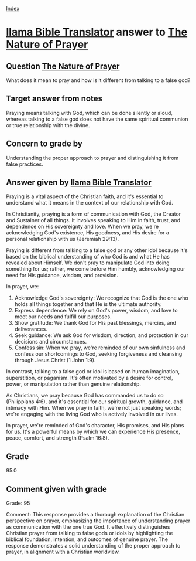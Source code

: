 
[Index](../../index.md)
# [llama Bible Translator](../../answering_models/llama_Bible_Translator.md) answer to [The Nature of Prayer](../../questions/The_Nature_of_Prayer.md)

## Question [The Nature of Prayer](../../questions/The_Nature_of_Prayer.md)
What does it mean to pray and how is it different from talking to a false god?

## Target answer from notes
Praying means talking with God, which can be done silently or aloud, whereas talking to a false god does not have the same spiritual communion or true relationship with the divine.

## Concern to grade by
Understanding the proper approach to prayer and distinguishing it from false practices.

## Answer given by [llama Bible Translator](../../answering_models/llama_Bible_Translator.md)
Praying is a vital aspect of the Christian faith, and it's essential to understand what it means in the context of our relationship with God.

In Christianity, praying is a form of communication with God, the Creator and Sustainer of all things. It involves speaking to Him in faith, trust, and dependence on His sovereignty and love. When we pray, we're acknowledging God's existence, His goodness, and His desire for a personal relationship with us (Jeremiah 29:13).

Praying is different from talking to a false god or any other idol because it's based on the biblical understanding of who God is and what He has revealed about Himself. We don't pray to manipulate God into doing something for us; rather, we come before Him humbly, acknowledging our need for His guidance, wisdom, and provision.

In prayer, we:

1. Acknowledge God's sovereignty: We recognize that God is the one who holds all things together and that He is the ultimate authority.
2. Express dependence: We rely on God's power, wisdom, and love to meet our needs and fulfill our purposes.
3. Show gratitude: We thank God for His past blessings, mercies, and deliverances.
4. Seek guidance: We ask God for wisdom, direction, and protection in our decisions and circumstances.
5. Confess sin: When we pray, we're reminded of our own sinfulness and confess our shortcomings to God, seeking forgiveness and cleansing through Jesus Christ (1 John 1:9).

In contrast, talking to a false god or idol is based on human imagination, superstition, or paganism. It's often motivated by a desire for control, power, or manipulation rather than genuine relationship.

As Christians, we pray because God has commanded us to do so (Philippians 4:6), and it's essential for our spiritual growth, guidance, and intimacy with Him. When we pray in faith, we're not just speaking words; we're engaging with the living God who is actively involved in our lives.

In prayer, we're reminded of God's character, His promises, and His plans for us. It's a powerful means by which we can experience His presence, peace, comfort, and strength (Psalm 16:8).

## Grade
95.0

## Comment given with grade
Grade: 95

Comment: This response provides a thorough explanation of the Christian perspective on prayer, emphasizing the importance of understanding prayer as communication with the one true God. It effectively distinguishes Christian prayer from talking to false gods or idols by highlighting the biblical foundation, intention, and outcomes of genuine prayer. The response demonstrates a solid understanding of the proper approach to prayer, in alignment with a Christian worldview.
